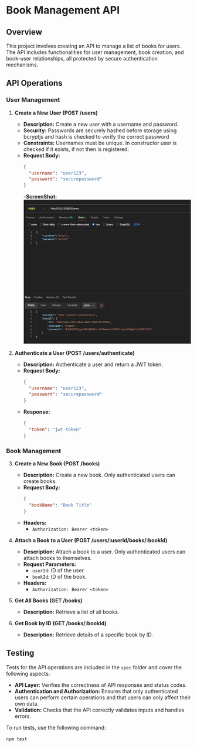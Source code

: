# Book Management API

## Overview

This project involves creating an API to manage a list of books for users. The API includes functionalities for user management, book creation, and book-user relationships, all protected by secure authentication mechanisms.

## API Operations

### User Management

1. **Create a New User (POST /users)**

   - **Description:** Create a new user with a username and password.
   - **Security:** Passwords are securely hashed before storage using bcryptjs and hash is checked to verify the correct password
   - **Constraints:** Usernames must be unique. In constructor user is checked if it exists, if not then is registered.
   - **Request Body:**
     ```json
     {
       "username": "user123",
       "password": "securepassword"
     }
     ```
     -**ScreenShot:** ![alt text](image.png)

2. **Authenticate a User (POST /users/authenticate)**
   - **Description:** Authenticate a user and return a JWT token.
   - **Request Body:**
     ```json
     {
       "username": "user123",
       "password": "securepassword"
     }
     ```
   - **Response:**
     ```json
     {
       "token": "jwt-token"
     }
     ```

### Book Management

3. **Create a New Book (POST /books)**

   - **Description:** Create a new book. Only authenticated users can create books.
   - **Request Body:**
     ```json
     {
       "bookName": "Book Title"
     }
     ```
   - **Headers:**
     - `Authorization: Bearer <token>`

4. **Attach a Book to a User (POST /users/:userId/books/:bookId)**

   - **Description:** Attach a book to a user. Only authenticated users can attach books to themselves.
   - **Request Parameters:**
     - `userId`: ID of the user.
     - `bookId`: ID of the book.
   - **Headers:**
     - `Authorization: Bearer <token>`

5. **Get All Books (GET /books)**

   - **Description:** Retrieve a list of all books.

6. **Get Book by ID (GET /books/:bookId)**
   - **Description:** Retrieve details of a specific book by ID.

## Testing

Tests for the API operations are included in the `spec` folder and cover the following aspects:

- **API Layer:** Verifies the correctness of API responses and status codes.
- **Authentication and Authorization:** Ensures that only authenticated users can perform certain operations and that users can only affect their own data.
- **Validation:** Checks that the API correctly validates inputs and handles errors.

To run tests, use the following command:

```bash
npm test
```
